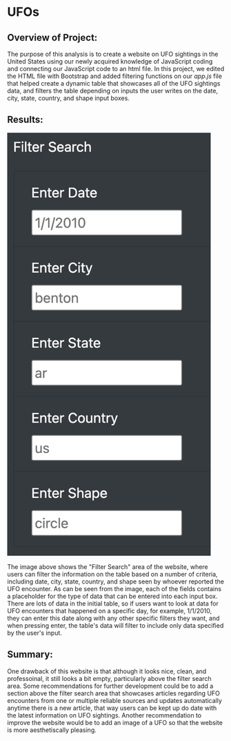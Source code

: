 # UFOs

## Overview of Project: 
The purpose of this analysis is to create a website on UFO sightings in the United States using our newly acquired knowledge of JavaScript coding and connecting our JavaScript code to an html file. In this project, we edited the HTML file with Bootstrap and added filtering functions on our *app.js* file that helped create a dynamic table that showcases all of the UFO sightings data, and filters the table depending on inputs the user writes on the date, city, state, country, and shape input boxes.

## Results:

![filter_search](/filter_search.png)

The image above shows the "Filter Search" area of the website, where users can filter the information on the table based on a number of criteria, including date, city, state, country, and shape seen by whoever reported the UFO encounter. As can be seen from the image, each of the fields contains a placeholder for the type of data that can be entered into each input box. There are lots of data in the initial table, so if users want to look at data for UFO encounters that happened on a specific day, for example, 1/1/2010, they can enter this date along with any other specific filters they want, and when pressing enter, the table's data will filter to include only data specified by the user's input.

## Summary: 
One drawback of this website is that although it looks nice, clean, and professoinal, it still looks a bit empty, particularly above the filter search area. Some recommendations for further development could be to add a section above the filter search area that showcases articles regarding UFO encounters from one or multiple reliable sources and updates automatically anytime there is a new article, that way users can be kept up do date with the latest information on UFO sightings. Another recommendation to improve the website would be to add an image of a UFO so that the website is more aesthetiscally pleasing. 
